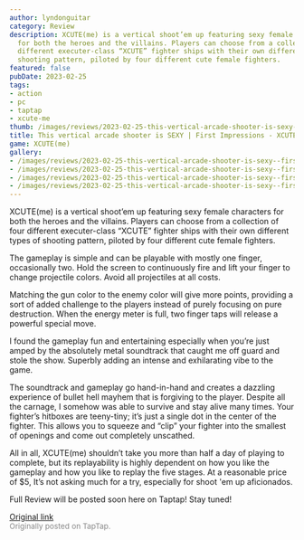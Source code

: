 ```yaml
---
author: lyndonguitar
category: Review
description: XCUTE(me) is a vertical shoot’em up featuring sexy female characters
  for both the heroes and the villains. Players can choose from a collection of four
  different executer-class “XCUTE” fighter ships with their own different types of
  shooting pattern, piloted by four different cute female fighters.
featured: false
pubDate: 2023-02-25
tags:
- action
- pc
- taptap
- xcute-me
thumb: /images/reviews/2023-02-25-this-vertical-arcade-shooter-is-sexy--first-impressions---xcuteme-0.avif
title: This vertical arcade shooter is SEXY | First Impressions - XCUTE(me)
game: XCUTE(me)
gallery:
- /images/reviews/2023-02-25-this-vertical-arcade-shooter-is-sexy--first-impressions---xcuteme-0.avif
- /images/reviews/2023-02-25-this-vertical-arcade-shooter-is-sexy--first-impressions---xcuteme-1.avif
- /images/reviews/2023-02-25-this-vertical-arcade-shooter-is-sexy--first-impressions---xcuteme-2.avif
- /images/reviews/2023-02-25-this-vertical-arcade-shooter-is-sexy--first-impressions---xcuteme-3.avif
---
```

XCUTE(me) is a vertical shoot’em up featuring sexy female characters for both the heroes and the villains. Players can choose from a collection of four different executer-class “XCUTE” fighter ships with their own different types of shooting pattern, piloted by four different cute female fighters.

The gameplay is simple and can be playable with mostly one finger, occasionally two. Hold the screen to continuously fire and lift your finger to change projectile colors. Avoid all projectiles at all costs.

Matching the gun color to the enemy color will give more points, providing a sort of added challenge to the players instead of purely focusing on pure destruction. When the energy meter is full, two finger taps will release a powerful special move.

I found the gameplay fun and entertaining especially when you’re just amped by the absolutely metal soundtrack that caught me off guard and stole the show. Superbly adding an intense and exhilarating vibe to the game.

The soundtrack and gameplay go hand-in-hand and creates a dazzling experience of bullet hell mayhem that is forgiving to the player. Despite all the carnage, I somehow was able to survive and stay alive many times. Your fighter’s hitboxes are teeny-tiny; it’s just a single dot in the center of the fighter. This allows you to squeeze and “clip” your fighter into the smallest of openings and come out completely unscathed.

All in all, XCUTE(me) shouldn’t take you more than half a day of playing to complete, but its replayability is highly dependent on how you like the gameplay and how you like to replay the five stages. At a reasonable price of $5, It’s not asking much for a try, especially for shoot 'em up aficionados.

Full Review will be posted soon here on Taptap! Stay tuned!

[Original link](https://www.taptap.io/post/4634866)<br><span style="font-size: 0.95em; color: #888;">Originally posted on TapTap.</span>